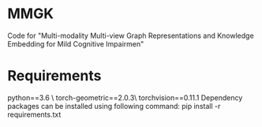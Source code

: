 # MMGK
Code for "Multi-modality Multi-view Graph Representations and Knowledge Embedding for Mild Cognitive Impairmen"

# Requirements
python==3.6 \\
torch-geometric==2.0.3\\
torchvision==0.11.1 
Dependency packages can be installed using following command:
pip install -r requirements.txt
